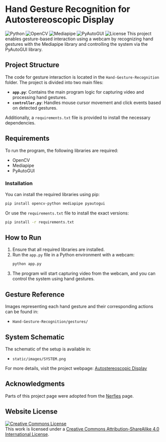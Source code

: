 # Hand Gesture Recognition for Autostereoscopic Display
![Python](https://img.shields.io/badge/Python-3.x-blue?style=flat-square&logo=python) ![OpenCV](https://img.shields.io/badge/OpenCV-4.x-red?style=flat-square&logo=opencv) ![Mediapipe](https://img.shields.io/badge/Mediapipe-Hand%20Tracking-orange?style=flat-square) ![PyAutoGUI](https://img.shields.io/badge/PyAutoGUI-Desktop%20Automation-brightgreen?style=flat-square) ![License](https://img.shields.io/badge/License-CC%20BY--SA%204.0-lightgrey?style=flat-square)
This project enables gesture-based interaction using a webcam by recognizing hand gestures with the Mediapipe library and controlling the system via the PyAutoGUI library.

## Project Structure
The code for gesture interaction is located in the `Hand-Gesture-Recognition` folder. The project is divided into two main files:

- **`app.py`**: Contains the main program logic for capturing video and processing hand gestures.
- **`controller.py`**: Handles mouse cursor movement and click events based on detected gestures.

Additionally, a `requirements.txt` file is provided to install the necessary dependencies.

## Requirements
To run the program, the following libraries are required:
- OpenCV
- Mediapipe
- PyAutoGUI

### Installation
You can install the required libraries using pip:
```sh
pip install opencv-python mediapipe pyautogui
```
Or use the `requirements.txt` file to install the exact versions:
```sh
pip install -r requirements.txt
```

## How to Run
1. Ensure that all required libraries are installed.
2. Run the `app.py` file in a Python environment with a webcam:
   ```sh
   python app.py
   ```
3. The program will start capturing video from the webcam, and you can control the system using hand gestures.

## Gesture Reference
Images representing each hand gesture and their corresponding actions can be found in:
- `Hand-Gesture-Recognition/gestures/`

## System Schematic
The schematic of the setup is available in:
- `static/images/SYSTEM.png`

For more details, visit the project webpage: [Autostereoscopic Display](https://anamika-jh.github.io/Autostereoscopic-display.github.io/)


## Acknowledgments
Parts of this project page were adopted from the [Nerfies](https://nerfies.github.io/) page.

## Website License
<a rel="license" href="http://creativecommons.org/licenses/by-sa/4.0/"><img alt="Creative Commons License" style="border-width:0" src="https://i.creativecommons.org/l/by-sa/4.0/88x31.png" /></a><br />This work is licensed under a <a rel="license" href="http://creativecommons.org/licenses/by-sa/4.0/">Creative Commons Attribution-ShareAlike 4.0 International License</a>.
